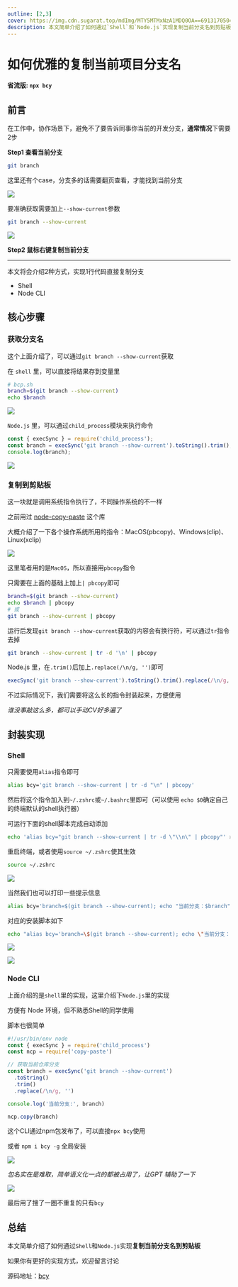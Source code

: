 ```yaml
---
outline: [2,3]
cover: https://img.cdn.sugarat.top/mdImg/MTY5MTMxNzA1MDQ0OA==691317050448
description: 本文简单介绍了如何通过`Shell`和`Node.js`实现复制当前分支名到剪贴板
---
```

# 如何优雅的复制当前项目分支名

**省流版: `npx bcy`**

## 前言
在工作中，协作场景下，避免不了要告诉同事你当前的开发分支，**通常情况**下需要2步

**Step1 查看当前分支**
```sh
git branch
```

这里还有个case，分支多的话需要翻页查看，才能找到当前分支

![](https://img.cdn.sugarat.top/mdImg/MTY5MTI0NTYxOTQzMw==691245619433)

要准确获取需要加上`--show-current`参数

```sh
git branch --show-current
```

![](https://img.cdn.sugarat.top/mdImg/MTY5MTI0NTc5MDM2OQ==691245790369)

**Step2 鼠标右键复制当前分支**

---

本文将会介绍2种方式，实现1行代码直接复制分支

* Shell
* Node CLI

## 核心步骤
### 获取分支名
这个上面介绍了，可以通过`git branch --show-current`获取

在 `shell` 里，可以直接将结果存到变量里

```sh
# bcp.sh
branch=$(git branch --show-current)
echo $branch
```

![](https://img.cdn.sugarat.top/mdImg/MTY5MTMwNDE3MDkzNg==691304170936)


`Node.js` 里，可以通过`child_process`模块来执行命令

```js
const { execSync } = require('child_process');
const branch = execSync('git branch --show-current').toString().trim();
console.log(branch);
```

![](https://img.cdn.sugarat.top/mdImg/MTY5MTMwNDU1NTQ2Nw==691304555467)

### 复制到剪贴板
这一块就是调用系统指令执行了，不同操作系统的不一样

之前用过 [node-copy-paste](https://github.com/xavi-/node-copy-paste#readme) 这个库

大概介绍了一下各个操作系统所用的指令：MacOS(pbcopy)、Windows(clip)、Linux(xclip)

![](https://img.cdn.sugarat.top/mdImg/MTY5MTMwNDc4MTIwMQ==691304781201)

这里笔者用的是`MacOS`，所以直接用`pbcopy`指令

只需要在上面的基础上加上`| pbcopy`即可

```sh
branch=$(git branch --show-current)
echo $branch | pbcopy
# 或
git branch --show-current | pbcopy
```

运行后发现`git branch --show-current`获取的内容会有换行符，可以通过`tr`指令去掉

```sh
git branch --show-current | tr -d '\n' | pbcopy
```

Node.js 里，在`.trim()`后加上`.replace(/\n/g, '')`即可

```js
execSync('git branch --show-current').toString().trim().replace(/\n/g, '');
```

不过实际情况下，我们需要将这么长的指令封装起来，方便使用

*谁没事敲这么多，都可以手动CV好多遍了*
## 封装实现
### Shell
只需要使用`alias`指令即可

```sh
alias bcy='git branch --show-current | tr -d "\n" | pbcopy'
```

然后将这个指令加入到`~/.zshrc`或`~/.bashrc`里即可（可以使用 `echo $0`确定自己的终端默认的shell执行器）

可运行下面的shell脚本完成自动添加
```sh
echo 'alias bcy="git branch --show-current | tr -d \"\\n\" | pbcopy"' >> ~/.zshrc
```
重启终端，或者使用`source ~/.zshrc`使其生效

```sh
source ~/.zshrc
```

![](https://img.cdn.sugarat.top/mdImg/MTY5MTMwNzY2OTU1MA==691307669550)

当然我们也可以打印一些提示信息

```sh
alias bcy='branch=$(git branch --show-current); echo "当前分支：$branch"; echo $branch | tr -d "\n" | pbcopy'
```
对应的安装脚本如下
```sh
echo "alias bcy='branch=\$(git branch --show-current); echo \"当前分支：\$branch\"; echo \$branch | tr -d \"\\\\n\" | pbcopy'" >> ~/.zshrc
```

![](https://img.cdn.sugarat.top/mdImg/MTY5MTMwODMzMTk2NA==691308331964)

![](https://img.cdn.sugarat.top/mdImg/MTY5MTMxNzA1MDQ0OA==691317050448)
### Node CLI
上面介绍的是`shell`里的实现，这里介绍下`Node.js`里的实现

方便有 Node 环境，但不熟悉Shell的同学使用

脚本也很简单
```js
#!/usr/bin/env node
const { execSync } = require('child_process')
const ncp = require('copy-paste')

// 获取当前仓库分支
const branch = execSync('git branch --show-current')
  .toString()
  .trim()
  .replace(/\n/g, '')

console.log('当前分支:', branch)

ncp.copy(branch)
``` 

这个CLI通过npm包发布了，可以直接`npx bcy`使用

或者 `npm i bcy -g` 全局安装

![](https://img.cdn.sugarat.top/mdImg/MTY5MTMyMTU1NjY2MQ==691321556661)

*包名实在是难取，简单语义化一点的都被占用了，让GPT 辅助了一下*

![](https://img.cdn.sugarat.top/mdImg/MTY5MTI0NTI4NDAxNQ==691245284015)

最后用了搜了一圈不重复的只有`bcy`

## 总结

本文简单介绍了如何通过`Shell`和`Node.js`实现**复制当前分支名到剪贴板**

如果你有更好的实现方式，欢迎留言讨论

源码地址：[bcy](https://github.com/ATQQ/tools/tree/main/packages/cli/bcy)